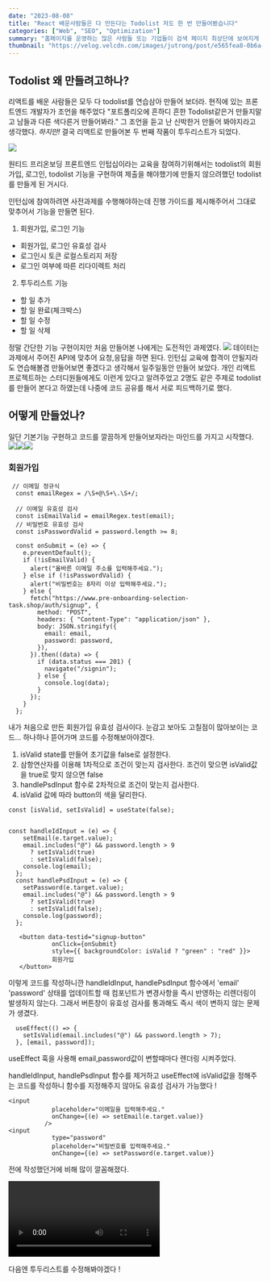 ```yaml
---
date: "2023-08-08"
title: "React 배운사람들은 다 만든다는 Todolist 저도 한 번 만들어봤습니다"
categories: ["Web", "SEO", "Optimization"]
summary: "홈페이지를 운영하는 많은 사람들 또는 기업들이 검색 페이지 최상단에 보여지게 하기 위해 어떤 최적화 작업을 하는지 알아보자."
thumbnail: "https://velog.velcdn.com/images/jutrong/post/e565fea8-0b6a-4340-a77a-768e32be3f03/image.png"
---
```


## Todolist 왜 만들려고하나?

리액트를 배운 사람들은 모두 다 todolist를 연습삼아 만들어 보더라.
현직에 있는 프론트엔드 개발자가 조언을 해주었다
"포트폴리오에 흔하디 흔한 Todolist같은거 만들지말고 남들과 다른 색다른거 만들어봐라." 그 조언을 듣고 난 신박한거 만들어 봐야지라고 생각했다.
_하지만!_ 결국 리액트로 만들어본 두 번째 작품이 투두리스트가 되었다.

![](https://velog.velcdn.com/images/jutrong/post/c72e9bc6-b056-4505-8168-3ef380e466df/image.png)

원티드 프리온보딩 프론트엔드 인텁십이라는 교육을 참여하기위해서는 todolist의 회원가입, 로그인, todolist 기능을 구현하여 제출을 해야했기에 만들지 않으려했던 todolist를 만들게 된 거시다.

인턴십에 참여하려면 사전과제를 수행해야하는데 진행 가이드를 제시해주어서 그대로 맞추어서 기능을 만들면 된다.

1. 회원가입, 로그인 기능

- 회원가입, 로그인 유효성 검사
- 로그인시 토큰 로컬스토리지 저장
- 로그인 여부에 따른 리다이렉트 처리

2. 투두리스트 기능

- 할 일 추가
- 할 일 완료(체크박스)
- 할 일 수정
- 할 일 삭제

정말 간단한 기능 구현이지만 처음 만들어본 나에게는 도전적인 과제였다.
![](https://velog.velcdn.com/images/jutrong/post/d88affb1-5d56-4a1a-a126-614648068c01/image.png)
데이터는 과제에서 주어진 API에 맞추어 요청,응답을 하면 된다.
인턴십 교육에 합격이 안될지라도 연습해볼겸 만들어보면 좋겠다고 생각해서 일주일동안 만들어 보았다.
개인 리액트 프로젝트하는 스터디원들에게도 이런게 있다고 알려주었고 2명도 같은 주제로 todolist를 만들어 본다고 하였는데 나중에 코드 공유를 해서 서로 피드백하기로 했다.

## 어떻게 만들었나?

일단 기본기능 구현하고 코드를 깔끔하게 만들어보자라는 마인드를 가지고 시작했다.
![](https://velog.velcdn.com/images/jutrong/post/0810709e-a353-49f3-8f44-0b30c5858821/image.png)![](https://velog.velcdn.com/images/jutrong/post/f10b343c-1319-41de-8bdc-73541a83296b/image.png)![](https://velog.velcdn.com/images/jutrong/post/e565fea8-0b6a-4340-a77a-768e32be3f03/image.png)

### 회원가입

```
 // 이메일 정규식
  const emailRegex = /\S+@\S+\.\S+/;

  // 이메일 유효성 검사
  const isEmailValid = emailRegex.test(email);
  // 비밀번호 유효성 검사
  const isPasswordValid = password.length >= 8;

  const onSubmit = (e) => {
    e.preventDefault();
    if (!isEmailValid) {
      alert("올바른 이메일 주소를 입력해주세요.");
    } else if (!isPasswordValid) {
      alert("비밀번호는 8자리 이상 입력해주세요.");
    } else {
      fetch("https://www.pre-onboarding-selection-task.shop/auth/signup", {
        method: "POST",
        headers: { "Content-Type": "application/json" },
        body: JSON.stringify({
          email: email,
          password: password,
        }),
      }).then((data) => {
        if (data.status === 201) {
          navigate("/signin");
        } else {
          console.log(data);
        }
      });
    }
  };
```

내가 처음으로 만든 회원가입 유효성 검사이다.
눈감고 보아도 고칠점이 많아보이는 코드... 하나하나 뜯어가며 코드를 수정해보아야겠다.

1. isValid state를 만들어 초기값을 false로 설정한다.
2. 삼항연산자를 이용해 1차적으로 조건이 맞는지 검사한다.
   조건이 맞으면 isValid값을 true로 맞지 않으면 false
3. handlePsdInput 함수로 2차적으로 조건이 맞는지 검사한다.
4. isValid 값에 따라 button의 색을 달리한다.

```
const [isValid, setIsValid] = useState(false);


const handleIdInput = (e) => {
    setEmail(e.target.value);
    email.includes("@") && password.length > 9
      ? setIsValid(true)
      : setIsValid(false);
    console.log(email);
  };
  const handlePsdInput = (e) => {
    setPassword(e.target.value);
    email.includes("@") && password.length > 9
      ? setIsValid(true)
      : setIsValid(false);
    console.log(password);
  };

   <button data-testid="signup-button"
            onClick={onSubmit}
            style={{ backgroundColor: isValid ? "green" : "red" }}>
            회원가입
   </button>
```

이렇게 코드를 작성하니깐 handleIdInput, handlePsdInput 함수에서 'email' 'password' 상태를 업데이트할 때 컴포넌트가 변경사항을 즉시 반영하는 리렌더링이 발생하지 않는다.
그래서 버튼창이 유효성 검사를 통과해도 즉시 색이 변하지 않는 문제가 생겼다.

```
  useEffect(() => {
    setIsValid(email.includes("@") && password.length > 7);
  }, [email, password]);
```

useEffect 훅을 사용해 email,password값이 변할때마다 렌더링 시켜주었다.

handleIdInput, handlePsdInput 함수를 제거하고 useEffect에 isValid값을 정해주는 코드를 작성하니 함수를 지정해주지 않아도 유효성 검사가 가능했다 !

```
<input
            placeholder="이메일을 입력해주세요."
            onChange={(e) => setEmail(e.target.value)}
          />
<input
            type="password"
            placeholder="비밀번호를 입력해주세요."
            onChange={(e) => setPassword(e.target.value)}
```

전에 작성했던거에 비해 많이 깔꼼해졌다.

![](https://velog.velcdn.com/images/jutrong/post/203f6b36-6678-44ba-8c8b-72dad3b7de14/image.mov)

다음엔 투두리스트를 수정해봐야겠다 !
